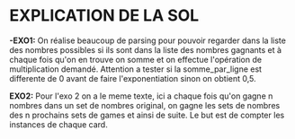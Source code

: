 # EXPLICATION DE LA SOL

**-EXO1:**
On réalise beaucoup de parsing pour pouvoir regarder dans la liste des nombres
possibles si ils sont dans la liste des nombres gagnants et à chaque fois 
qu'on en trouve on somme et on effectue l'opération de multiplication demandé.
Attention a tester si la somme_par_ligne est differente de 0 avant de faire 
l'exponentiation sinon on obtient 0,5.

**EXO2:**
Pour l'exo 2 on a le meme texte, ici a chaque fois qu'on gagne n nombres dans 
un set de nombres original, on gagne les sets de nombres des n prochains sets
de games et ainsi de suite. Le but est de compter les instances de chaque card.
